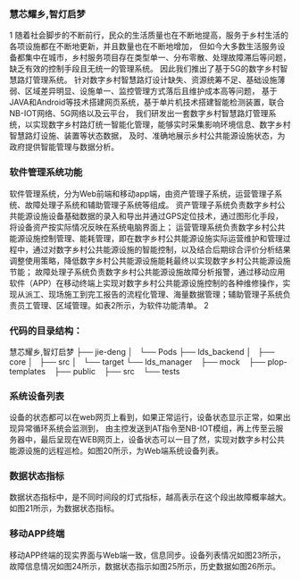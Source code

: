 ### 慧芯耀乡,智灯启梦

1
随着社会脚步的不断前行，民众的生活质量也在不断地提高，服务于乡村生活的各项设施都在不断地更新，并且数量也在不断地增加，
但如今大多数生活服务设备都集中在城市，乡村服务项目存在类型单一、分布零散、处理故障滞后等问题，缺乏有效的控制手段且无统一的管理系统。
因此我们推出了基于5G的数字乡村智慧路灯管理系统。
针对数字乡村智慧路灯设计缺失、资源统筹不足、基础设施薄弱、区域差异明显、设施单一、监控管理方式落后且维护成本高等问题，
基于JAVA和Android等技术搭建网页系统，基于单片机技术搭建智能检测装置，联合NB-IOT网络、5G网络以及云平台，
我们研发出一套数字乡村智慧路灯管理系统，以实现数字乡村路灯统一智能化管理，能够实时采集影响环境信息、数字乡村智慧路灯设施、装置等状态数据，
及时、准确地展示乡村公共能源设施状态，为政府提供智能管理与数据分析。

### 软件管理系统功能
软件管理系统，分为Web前端和移动app端，由资产管理子系统，运营管理子系统、故障处理子系统和辅助管理子系统等组成。
资产管理子系统负责数字乡村公共能源设施设备基础数据的录入和导出并通过GPS定位技术，通过图形化手段，将设备资产按实际情况反映在系统电脑界面上；
运营管理系统负责数字乡村公共能源设施控制管理、能耗管理，即在数字乡村公共能源设施实际运营维护和管理过程中，通过对数字乡村公共能源设施的智能控制，以及结合后期综合评价分析结果调整使用策略，降低数字乡村公共能源设施能耗最终以实现数字乡村公共能源设施节能；
故障处理子系统负责数字乡村公共能源设施故障分析报警，通过移动应用软件（APP）在移动终端上实现对数字乡村公共能源设施控制的各种维修操作，实现从派工、现场施工到完工报告的流程化管理、海量数据管理；辅助管理子系统负责员工管理、区域管理。如表2所示，为软件功能清单。
2
### 代码的目录结构：

慧芯耀乡,智灯启梦
├── jie-deng
│   └── Pods
├── lds_backend
│   ├── core
│   ├── src
│   └── target
└── lds_manager
    ├── mock
    ├── plop-templates
    ├── public
    ├── src
    └── tests


### 系统设备列表

设备的状态都可以在web网页上看到，如果正常运行，设备状态显示正常，如果出现异常循环系统会监测到，
由主控发送到AT指令至NB-IOT模组，再上传至云服务器中，最后呈现在WEB网页上，设备状态可以一目了然，实现对数字乡村公共能源设施的远程巡检。如图20所示，为Web端系统设备列表。



### 数据状态指标
数据状态指标中，是不同时间段的灯式指标，越高表示在这个段出故障概率越大。如图21所示，为数据状态指标。


### 移动APP终端
移动APP终端的现实界面与Web端一致，信息同步。设备列表情况如图23所示，故障信息情况如图24所示，数据状态指示如图25所示，历史数据如图26所示。
